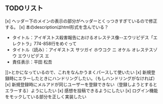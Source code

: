 ## TODOリスト
[x] ヘッダー下のメインの表示の部分がヘッダーとくっつきすぎているので修正する。
[x] 本のdescriptionはhtml形式を含んでいる？<![CDATA[<p><p><ul><li>タイトル：アイギストス殺害報告におけるオレステス像--エウリピデス「エレクトラ」774-858行をめぐって</li><li>タイトル（読み）：アイギストス サツガイ ホウコク ニ オケル オレステスゾウ エウリピデス エ</li><li>責任表示：平田 松吾</li></ul>]]>とかになっているので、これをなんかうまくパースして使いたい
[x] 新規登録時にエラーしたときにハンドリングしたい。（もしハンドリングがなければ）
[x] 新規登録時にメルアドが同じユーザーを登録できない（登録しようとするとエラーする）ようにしたい
[x] 感想を投稿できるようにしたい
[x] ログイン機能をモックしている部分を正しく実装したい